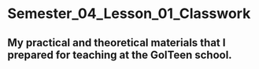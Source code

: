 # Semester_04_Lesson_01_Classwork

## My practical and theoretical materials that I prepared for teaching at the GoITeen school.
